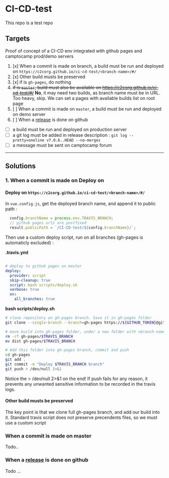 # CI-CD-test
This repo is a test repo

## Targets

Proof of concept of a CI-CD env integrated with github pages and camptocamp prod/demo servers

1. [x] When a commit is made on <branch-name> branch, a build must be run and deployed on `https://c2corg.github.io/ci-cd-test/<branch-name>/#/`
  1. [x] Other build musts be preserved
  2. [x] if <branch-name> is `gh-pages`, do nothing
  3. <del>if <branch-name> is `master`, build must also be available on https://c2corg.github.io/ci-cd-test/#/</del> **No**, it may need two builds, as branch name must be in URL. Too heavy, skip. 
      We can set a pages with available builds list on root page
2. [ ] When a commit is made on `master`, a build must be run and deployed on demo server
3. [ ] When a [release](https://github.com/c2corg/CI-CD-test/releases) is done on github
  * [ ] a build must be run and deployed on production server 
  * [ ] a git log must be added in release description : `git log --pretty=oneline v7.0.6..HEAD --no-merges`
  * [ ] a message must be sent on camptocamp forum

----

## Solutions

### 1. When a commit is made on  Deploy on <branch-name> 
  
#### Deploy on `https://c2corg.github.io/ci-cd-test/<branch-name>/#/`

In `vue.config.js`, get the deployed branch name, and append it to public path : 

```js
  config.branchName = process.env.TRAVIS_BRANCH;
  // github pages urls are postfixed
  result.publicPath = `/CI-CD-test/${config.branchName}/`;
```

Then use a custom deploy script, run on all branches (gh-pages is automaticly excluded) : 

**.travis.yml**
```yml

# deploy to github pages on master
deploy:
  provider: script
  skip-cleanup: true
  script: bash scripts/deploy.sh
  verbose: true
  on:
    all_branches: true
```

**bash scripts/deploy.sh**
```bash
# clone repository on gh-pages branch. Save it in gh-pages folder 
git clone --single-branch --branch=gh-pages https://${GITHUB_TOKEN}@github.com/${TRAVIS_REPO_SLUG}.git gh-pages

# move build into gh-pages folder, under a new folder with <branch-name> as name
rm -rf gh-pages/$TRAVIS_BRANCH
mv dist gh-pages/$TRAVIS_BRANCH

# Add this folder into gh-pages branch, commit and push
cd gh-pages
git add .
git commit -m "Deploy $TRAVIS_BRANCH branch"
git push > /dev/null 2>&1
```

Notice the > /dev/null 2>&1 on the end! If push fails for any reason,
it prevents any unwanted sensitive information to be recorded in the travis logs. 

#### Other build musts be preserved

The key point is that we clone full gh-pages branch, and add our build into it. Standard travis script does not preserve precendents files, so we must use a custom script

### When a commit is made on master

Todo..

### When a [release](https://github.com/c2corg/CI-CD-test/releases) is done on github

Todo ...
